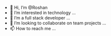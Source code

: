 - 👋 Hi, I’m @Roshan
- 👀 I’m interested in technology ...
- 🌱 I’m a full stack developer ...
- 💞️ I’m looking to collaborate on team projects ...
- 📫 How to reach me  ...

<!---
Roarsan/Roarsan is a ✨ special ✨ repository because its `README.md` (this file) appears on your GitHub profile.
You can click the Preview link to take a look at your changes.
--->
